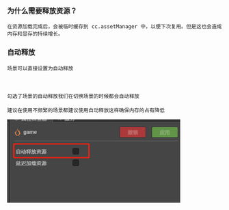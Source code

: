 ### 为什么需要释放资源？
```
在资源加载完成后，会被临时缓存到 cc.assetManager 中，以便下次复用。但是这也会造成内存和显存的持续增长。
```




### 自动释放
```
场景可以直接设置为自动释放



勾选了场景的自动释放我们在切换场景的时候都会自动释放

建议在使用不频繁的场景都建议使用自动释放这样确保内存的占有降低
```
![alt 场景自动释放](./imgs/autofree.png)
